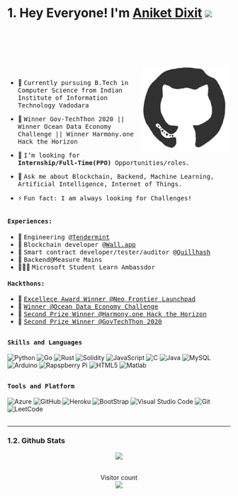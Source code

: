 # 1. Hey Everyone! I'm [Aniket Dixit](https://github.com/dixitaniket) <img src="https://github.com/himanshusharma89/himanshusharma89/blob/master/Hi.gif" width="25px">
<br><br>
<a href="https://twitter.com/_aniket_dixit">
  <img align="left" alt="" width="100px" src="https://img.shields.io/badge/Twitter-1DA1F2?style=for-the-badge&logo=Twitter&logoColor=white" />
</a>
<a href="https://www.linkedin.com/in/dixitaniket199">
  <img align="left" alt="" width="100px" src="https://img.shields.io/badge/Linkedin-0A66C2?style=for-the-badge&logo=Linkedin&logoColor=white" />
</a>
<a href="https://github.com/dixitaniket">
  <img align="left" alt="" width="100px" src="https://img.shields.io/badge/Github-181717?style=for-the-badge&logo=Github&logoColor=white" />
</a>
<a href="mailto:dixitaniket199@gmail.com">
  <img align="left" alt="" width="70px" src="https://img.shields.io/badge/Gmail-EA4335?style=for-the-badge&logo=Gmail&logoColor=white" />
</a>
<a href="https://dixitaniket.ml">
  <img align="left" alt="" width="70px" src="https://img.shields.io/badge/About Me-EA4335?style=for-the-badge&logo=Website&logoColor=white" />
</a>
<br><br>
<!-- <img align="right" src="https://github.com/dixitaniket/dixitaniket/blob/master/opagain.gif" width="100%"/>
<!--  -->

<div>
<img align="right" src="https://github.com/dixitaniket/dixitaniket/blob/master/github_enter.gif" width="40%"/>
  <br>

- 👷 <samp>Currently pursuing B.Tech in Computer Science from Indian Institute of Information Technology Vadodara 
- 🥇 <samp> Winner Gov-TechThon 2020 || Winner Ocean Data Economy Challenge || Winner Harmony.one Hack the Horizon
- 💼 <samp>I’m looking for **Internship/Full-Time(PPO)** Opportunities/roles.
- 💬 <samp>Ask me about Blockchain, Backend, Machine Learning, Artificial Intelligence, Internet of Things.

- ⚡ <samp>Fun fact: I am always looking for Challenges! 
</div>

##

<div>
<h4><b><samp>Experiences:</samp></b></h4>
  
- 👷 <samp>Engineering @<a href="https://tendermint.com/">Tendermint</a><br>
- 👷 <samp>Blockchain developer @<a href="https://wall.app/">Wall.app</a><br>
- 👷 <samp>Smart contract developer/tester/auditor @<a href="https://quillhash.com">Quillhash</a><br>
- 👷 <samp>Backend@Measure Mains<br>
- 👨🏾‍💻 <samp>Microsoft Student Learn Ambassdor<br>
  
<h4><b><samp>Hackthons:</samp></b></h4>
  
- 👷 <samp><a href="https://devpost.com/software/dclubhouse">Excellece Award Winner @Neo Frontier Launchpad</a><br>
- 👷 <samp><a href="https://devpost.com/software/oceancaller">Winner @Ocean Data Economy Challenge</a><br>
- 👷 <samp><a href="https://gitcoin.co/issue/harmony-one/hackathon/1/100024063">Second Prize Winner @Harmony.one Hack the Horizon</a><br>
- 👷 <samp><a href="HTTPS://PIB.GOV.IN/PRESSRELEASEIFRAMEPAGE.ASPX?PRID=1670576">Second Prize Winner @GovTechThon 2020</a><br>



##
<h4><b><samp>Skills and Languages</samp></b></h4>


![Python](https://img.shields.io/badge/Python-3776AB?style=flat-square&logo=Python&logoColor=white)
![Go](https://img.shields.io/badge/Go-00ADD8?style=flat-square&logo=go&logoColor=white)
![Rust](https://img.shields.io/badge/Rust-black?style=flat-square&logo=rust&logoColor=white)
![Solidity](https://img.shields.io/badge/Solidity-3776AB?style=flat-square&logo=Solidity&logoColor=white)
![JavaScript](https://img.shields.io/badge/JavaScript-3776AB?style=flat-square&logo=JavaScript&logoColor=white)
![C](https://img.shields.io/badge/C-27338e?style=flat-square&logo=c&logoColor=white)
![Java](https://img.shields.io/badge/Java-013243?style=flat-square&logo=Java&logoColor=white)
![MySQL](https://img.shields.io/badge/MySQL-4479A1?style=flat-square&logo=MySQL&logoColor=white)
![Arduino](https://img.shields.io/badge/Arduino-00979D?style=flat-square&logo=Arduino&logoColor=white)
![Rapspberry Pi](https://img.shields.io/badge/Raspberry_pi-C51A4A?style=flat-square&logo=raspberry-pi&logoColor=white)
![HTML5](https://img.shields.io/badge/HTML5-E34F26?style=flat-square&logo=HTML5&logoColor=white)
![Matlab](https://img.shields.io/badge/MATLAB-800000?style=flat-square&logo=MathWorks&logoColor=white)


##
<h4><b><samp>Tools and Platform</samp></b></h4>

![Azure](https://img.shields.io/badge/Azure-4285F4?style=flat-square&logo=Azure&logoColor=white)
![GitHub](https://img.shields.io/badge/GitHub-181717?style=flat-square&logo=github)
![Heroku](https://img.shields.io/badge/Heroku-430098?style=flat-square&logo=Heroku&logoColor=white)
![BootStrap](https://img.shields.io/badge/Bootstrap-7952B3?style=flat-square&logo=bootstrap&logoColor=white)
![Visual Studio Code](https://img.shields.io/badge/Visual_Studio_Code-007ACC?style=flat-square&logo=Visual-Studio-Code&logoColor=white)
![Git](https://img.shields.io/badge/Git-F05032?style=flat-square&logo=Git&logoColor=white)
![LeetCode](https://img.shields.io/badge/LeetCode-107C10?style=flat-square&logo=LeetCode&logoColor=black)

##
---
### 1.2. Github Stats
<p align="center">
  <a href="https://github.com/dixitaniket">
    <img height="180em" src="https://github-readme-stats.vercel.app/api?username=dixitaniket&count_private=true&show_icons=true&theme=algolia&&include_all_commits=true"/>
<!--     <img height="180em" src="https://github-readme-stats-eight-theta.vercel.app/api/top-langs/?username=dixitaniket&hide=html,css&layout=compact&langs_count=8&theme=algolia"/> -->
  </a>
</p>

##
<p align="center"> 
  Visitor count<br>
  <img src="https://profile-counter.glitch.me/dixitaniket/count.svg" />
</p>
